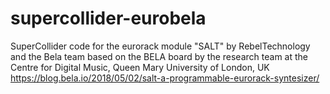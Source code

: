 # supercollider-eurobela
SuperCollider code for the eurorack module "SALT" by RebelTechnology and the Bela team based on the BELA board by the research team at the Centre for Digital Music, Queen Mary University of London, UK
https://blog.bela.io/2018/05/02/salt-a-programmable-eurorack-syntesizer/
